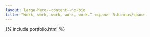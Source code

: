 ```yaml
---
layout: large-hero--content--no-bio
title: “Work, work, work, work, work.” <span>— Rihanna</span>
---
```


{% include portfolio.html %}
